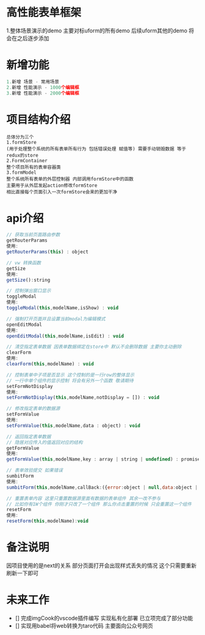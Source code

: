 # 高性能表单框架

1.整体场景演示的demo 主要对标uform的所有demo 后续uform其他的demo 将会在之后逐步添加

# 新增功能
```javascript
1.新增 场景 - 常用场景
2.新增 性能演示 - 1000个编辑框
3.新增 性能演示 - 2000个编辑框
```

# 项目结构介绍
```
总体分为三个
1.formStore
(用于处理整个系统的所有表单所有行为 包括错误处理 赋值等) 需要手动销毁数据 等于redux的store
2.FormContainer 
整个项目所有的表单容器类
3.formModel
整个系统所有表单的外层控制器 内部调用formStore中的函数
主要用于从外层发起action修改formStore
相比直接每个页面引入一次formStore会来的更加干净
```

# api介绍

```javascript
// 获取当前页面路由参数
getRouterParams
使用:
getRouterParams(this) : object
```

```javascript
// vw 转换函数
getSize
使用:
getSize():string
```

```javascript
// 控制弹出窗口显示
toggleModal
使用:
toggleModal(this,modelName,isShow) : void
```

```javascript
// 强制打开页面并且设置当前modal为编辑模式
openEditModal
使用:
openEditModal(this,modelName,isEdit) : void
```

```javascript
// 清空指定表单数据 因表单数据绑定在store中 默认不会删除数据 主要你主动删除
clearForm
使用:
clearForm(this,modelName) : void
```

```javascript
// 控制表单中子项是否显示 这个控制的是一行row的整体显示 
// 一行中单个组件的显示控制 将会有另外一个函数 敬请期待
setFormNotDisplay
使用:
setFormNotDisplay(this,modelName,notDisplay = []) : void
```

```javascript
// 修改指定表单的数据源
setFormValue
使用:
setFormValue(this,modelName,data : object) : void
```
```javascript
// 返回指定表单数据
// 隐居对应传入的值返回对应的结构
getFormValue
使用:
getFormValue(this,modelName,key : array | string | undefined) : promise
```

```javascript
// 表单效验提交 如果错误
sumbitForm
使用:
sumbitForm(this,modelName,callBack:({error:object | null,data:object | null})) : void
```

```javascript
// 重置表单内容 这里只重置数据源里面有数据的表单组件 其余一改不参与
// 比如你有1W个组件 你刚才只改了一个组件 那么你点击重置的时候 只会重置这一个组件
resetForm
使用:
resetForm(this,modelName):void
```

# 备注说明
因项目使用的是next的关系 部分页面打开会出现样式丢失的情况 这个只需要重新刷新一下即可

# 未来工作
- [] 完成imgCook的vscode插件编写 实现私有化部署 已立项完成了部分功能
- [] 实现用babel将web转换为taro代码 主要面向公众号网页
